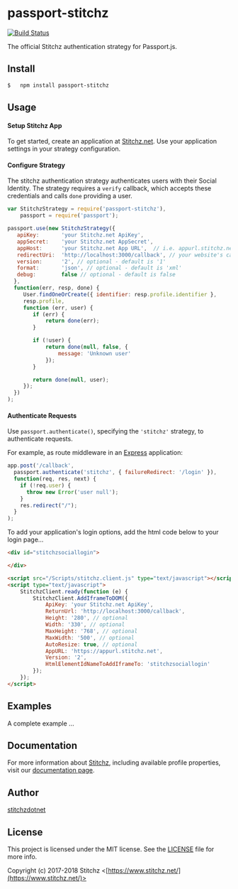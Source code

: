 # passport-stitchz

[![Build Status](https://travis-ci.org/stitchzdotnet/passport-stitchz.svg?branch=master)](https://travis-ci.org/stitchzdotnet/passport-stitchz)

The official Stitchz authentication strategy for Passport.js.

## Install

```bash
$	npm install passport-stitchz
```

## Usage

#### Setup Stitchz App

To get started, create an application at [Stitchz.net](https://login.stitchz.net/). Use your application settings in your strategy configuration.

#### Configure Strategy

The stitchz authentication strategy authenticates users with their Social 
Identity.  The strategy requires a `verify` callback, which accepts these
credentials and calls `done` providing a user.

```js
var StitchzStrategy = require('passport-stitchz'),
    passport = require('passport');

passport.use(new StitchzStrategy({
   apiKey:       'your Stitchz.net ApiKey',
   appSecret:    'your Stitchz.net AppSecret',
   appHost:      'your Stitchz.net App URL',  // i.e. appurl.stitchz.net
   redirectUri:  'http://localhost:3000/callback', // your website's callback URL
   version:      '2', // optional - default is '1'
   format:       'json', // optional - default is 'xml'
   debug:        false // optional - default is false
  },
  function(err, resp, done) {
     User.findOneOrCreate({ identifier: resp.profile.identifier }, 
     resp.profile,
     function (err, user) {
        if (err) {
            return done(err);
        }

        if (!user) {
            return done(null, false, {
                message: 'Unknown user'
            });
        }

        return done(null, user);
     });
  })
);
```
#### Authenticate Requests

Use `passport.authenticate()`, specifying the `'stitchz'` strategy, to
authenticate requests.

For example, as route middleware in an [Express](http://expressjs.com/)
application:

```js
app.post('/callback',
  passport.authenticate('stitchz', { failureRedirect: '/login' }),
  function(req, res, next) {
    if (!req.user) {
      throw new Error('user null');
    }
    res.redirect("/");
  }
);
```
To add your application's login options, add the html code below to your login page...

```html
<div id="stitchzsociallogin">

</div>

<script src="/Scripts/stitchz.client.js" type="text/javascript"></script>
<script type="text/javascript">
    StitchzClient.ready(function (e) {
        StitchzClient.AddIframeToDOM({
            ApiKey: 'your Stitchz.net ApiKey',
            ReturnUrl: 'http://localhost:3000/callback',
            Height: '280', // optional
            Width: '330', // optional
            MaxHeight: '768', // optional
            MaxWidth: '500', // optional
            AutoResize: true, // optional
            AppURL: 'https://appurl.stitchz.net',
            Version: '2',
            HtmlElementIdNameToAddIframeTo: 'stitchzsociallogin'
        });
    });
</script>
```

## Examples

A complete example ...

## Documentation

For more information about [Stitchz](https://www.stitchz.com), including 
available profile properties, visit our [documentation page](https://www.stitchz.com/documentation).

## Author

[stitchzdotnet](http://github.com/stitchzdotnet)

## License

This project is licensed under the MIT license. See the [LICENSE](LICENSE) file for more info.

Copyright (c) 2017-2018 Stitchz <[https://www.stitchz.net/](https://www.stitchz.net/)>